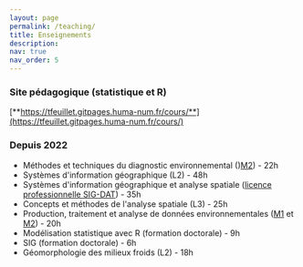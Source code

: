```yaml
---
layout: page
permalink: /teaching/
title: Enseignements
description:
nav: true
nav_order: 5
---
```

### Site pédagogique (statistique et R)

[**https://tfeuillet.gitpages.huma-num.fr/cours/**](https://tfeuillet.gitpages.huma-num.fr/cours/)

### Depuis 2022
- Méthodes et techniques du diagnostic environnemental ()[M2](https://uniform.unicaen.fr/catalogue/formation/master/7032-master-geo.--amenagement--envt.-et-developpement-p.-environnement--risques-et-diagnostics-territoriaux?s=SEGGAT)) - 22h
- Systèmes d'information géographique (L2) - 48h
- Systèmes d'information géographique et analyse spatiale ([licence professionnelle SIG-DAT](http://seggat.unicaen.fr/inscription-et-formations-2016/licence-professionnelle-sig-dat/)) - 35h
- Concepts et méthodes de l'analyse spatiale (L3) - 25h
- Production, traitement et analyse de données environnementales ([M1](https://uniform.unicaen.fr/catalogue/formation/master/7032-master-geo.--amenagement--envt.-et-developpement-p.-environnement--risques-et-diagnostics-territoriaux?s=SEGGAT) et [M2](https://uniform.unicaen.fr/catalogue/formation/master/7032-master-geo.--amenagement--envt.-et-developpement-p.-environnement--risques-et-diagnostics-territoriaux?s=SEGGAT)) - 20h
- Modélisation statistique avec R (formation doctorale) - 9h
- SIG (formation doctorale) - 6h
- Géomorphologie des milieux froids (L2) - 18h
